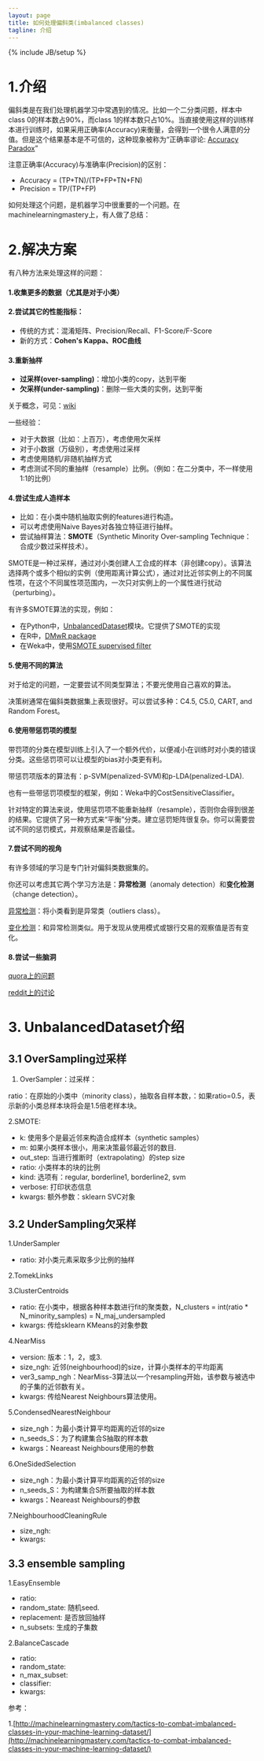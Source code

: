 ```yaml
---
layout: page
title: 如何处理偏斜类(imbalanced classes) 
tagline: 介绍
---
```

{% include JB/setup %}

# 1.介绍

偏斜类是在我们处理机器学习中常遇到的情况。比如一个二分类问题，样本中class 0的样本数占90%，而class 1的样本数只占10%。当直接使用这样的训练样本进行训练时，如果采用正确率(Accuracy)来衡量，会得到一个很令人满意的分值。但是这个结果基本是不可信的，这种现象被称为“正确率谬论: [Accuracy Paradox](https://en.wikipedia.org/wiki/Accuracy_paradox)”

注意正确率(Accuracy)与准确率(Precision)的区别：

- Accuracy = (TP+TN)/(TP+FP+TN+FN)
- Precision = TP/(TP+FP)

如何处理这个问题，是机器学习中很重要的一个问题。在machinelearningmastery上，有人做了总结：

# 2.解决方案

有八种方法来处理这样的问题：

#### 1.**收集更多的数据（尤其是对于小类）**

#### 2.尝试其它的性能指标：

- 传统的方式：混淆矩阵、Precision/Recall、F1-Score/F-Score
- 新的方式：**Cohen's Kappa、ROC曲线**

#### 3.重新抽样

- **过采样(over-sampling)**：增加小类的copy，达到平衡
- **欠采样(under-sampling)**：删除一些大类的实例，达到平衡

关于概念，可见：[wiki](https://en.wikipedia.org/wiki/Oversampling_and_undersampling_in_data_analysis)

一些经验：

- 对于大数据（比如：上百万），考虑使用欠采样
- 对于小数据（万级别），考虑使用过采样
- 考虑使用随机/非随机抽样方式
- 考虑测试不同的重抽样（resample）比例。（例如：在二分类中，不一样使用1:1的比例）

#### 4.尝试生成人造样本

- 比如：在小类中随机抽取实例的features进行构造。
- 可以考虑使用Naive Bayes对各独立特征进行抽样。
- 尝试抽样算法：**SMOTE**（Synthetic Minority Over-sampling Technique：合成少数过采样技术）。

SMOTE是一种过采样，通过对小类创建人工合成的样本（非创建copy）。该算法选择两个或多个相似的实例（使用距离计算公式），通过对比近邻实例上的不同属性项，在这个不同属性项范围内，一次只对实例上的一个属性进行扰动（perturbing）。

有许多SMOTE算法的实现，例如：

- 在Python中，[UnbalancedDataset](https://github.com/fmfn/UnbalancedDataset)模块。它提供了SMOTE的实现
- 在R中，[DMwR package](https://cran.r-project.org/web/packages/DMwR/index.html)
- 在Weka中，使用[SMOTE supervised filter](http://weka.sourceforge.net/doc.packages/SMOTE/weka/filters/supervised/instance/SMOTE.html)

#### 5.使用不同的算法

对于给定的问题，一定要尝试不同类型算法；不要光使用自己喜欢的算法。

决策树通常在偏斜类数据集上表现很好。可以尝试多种：C4.5, C5.0, CART, and Random Forest。

#### 6.使用**带惩罚项的模型**

带罚项的分类在模型训练上引入了一个额外代价，以便减小在训练时对小类的错误分类。这些惩罚项可以让模型的bias对小类更有利。

带惩罚项版本的算法有：p-SVM(penalized-SVM)和p-LDA(penalized-LDA).

也有一些带惩罚项模型的框架，例如：Weka中的CostSensitiveClassifier。

针对特定的算法来说，使用惩罚项不能重新抽样（resample），否则你会得到很差的结果。它提供了另一种方式来“平衡”分类。建立惩罚矩阵很复杂。你可以需要尝试不同的惩罚模式，并观察结果是否最佳。

#### 7.尝试不同的视角

有许多领域的学习是专门针对偏斜类数据集的。

你还可以考虑其它两个学习方法是：**异常检测**（anomaly detection）和**变化检测**（change detection）。

[异常检测](https://en.wikipedia.org/wiki/Anomaly_detection)：将小类看到是异常类（outliers class）。

[变化检测](https://en.wikipedia.org/wiki/Change_detection)：和异常检测类似。用于发现从使用模式或银行交易的观察值是否有变化。

#### 8.尝试一些脑洞

[quora上的问题](https://www.quora.com/In-classification-how-do-you-handle-an-unbalanced-training-set)

[reddit上的讨论](https://www.reddit.com/r/MachineLearning/comments/12evgi/classification_when_80_of_my_training_set_is_of/)


# 3. UnbalancedDataset介绍

## 3.1 OverSampling过采样

1. OverSampler：过采样：

ratio：在原始的小类中（minority class），抽取各自样本数，：如果ratio=0.5，表示新的小类总样本块将会是1.5倍老样本块。

2.SMOTE:

- k: 使用多个是最近邻来构造合成样本（synthetic samples）
- m: 如果小类样本很小，用来决策最邻最近邻的数目.
- out_step: 当进行推断时（extrapolating）的step size
- ratio: 小类样本的块的比例
- kind: 选项有：regular, borderline1, borderline2, svm
- verbose: 打印状态信息
- kwargs: 额外参数：sklearn SVC对象

## 3.2 UnderSampling欠采样

1.UnderSampler

- ratio: 对小类元素采取多少比例的抽样

2.TomekLinks

3.ClusterCentroids

- ratio: 在小类中，根据各种样本数进行fit的聚类数，N_clusters = int(ratio * N_minority_samples) = N_maj_undersampled
- kwargs: 传给sklearn KMeans的对象参数

4.NearMiss

- version: 版本：1，2，或3.
- size_ngh: 近邻(neighbourhood)的size，计算小类样本的平均距离
- ver3_samp_ngh：NearMiss-3算法以一个resampling开始，该参数与被选中的子集的近邻数有关。
- kwargs: 传给Nearest Neighbours算法使用。

5.CondensedNearestNeighbour

- size_ngh：为最小类计算平均距离的近邻的size
- n_seeds_S：为了构建集合S抽取的样本数
- kwargs：Neareast Neighbours使用的参数

6.OneSidedSelection

- size_ngh：为最小类计算平均距离的近邻的size
- n_seeds_S：为构建集合S所要抽取的样本数
- kwargs：Neareast Neighbours的参数

7.NeighbourhoodCleaningRule

- size_ngh: 
- kwargs: 

## 3.3 ensemble sampling

1.EasyEnsemble

- ratio: 
- random_state: 随机seed.
- replacement: 是否放回抽样
- n_subsets: 生成的子集数

2.BalanceCascade

- ratio:
- random_state:
- n_max_subset:
- classifier:
- kwargs:


参考：

1.[http://machinelearningmastery.com/tactics-to-combat-imbalanced-classes-in-your-machine-learning-dataset/](http://machinelearningmastery.com/tactics-to-combat-imbalanced-classes-in-your-machine-learning-dataset/)
